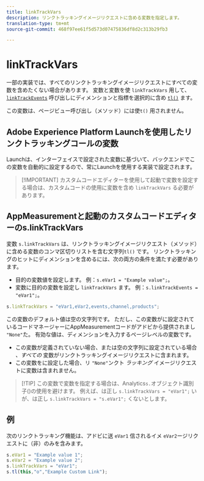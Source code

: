 ```yaml
---
title: linkTrackVars
description: リンクトラッキングイメージリクエストに含める変数を指定します。
translation-type: tm+mt
source-git-commit: 468f97ee61f5d573d07475836df8d2c313b29fb3

---
```



# linkTrackVars

一部の実装では、すべてのリンクトラッキングイメージリクエストにすべての変数を含めたくない場合があります。 変数と変数を使 `linkTrackVars` 用して、 [`linkTrackEvents`](linktrackevents.md) 呼び出しにディメンションと指標を選択的に含め [`tl()`](../functions/tl-method.md) ます。

この変数は、ページビュー呼び出し（メソッド）には使`t()` 用されません。

## Adobe Experience Platform Launchを使用したリンクトラッキングコールの変数

Launchは、インターフェイスで設定された変数に基づいて、バックエンドでこの変数を自動的に設定するので、常にLaunchを使用する実装で設定されます。

> [!IMPORTANT] カスタムコードエディターを使用して起動で変数を設定する場合は、カスタムコードの使用に変数を含め `linkTrackVars` る必要があります。

## AppMeasurementと起動のカスタムコードエディターのs.linkTrackVars

変数 `s.linkTrackVars` は、リンクトラッキングイメージリクエスト（メソッド）に含める変数のコンマ区切りリストを含む文字列`tl()` です。 リンクトラッキングのヒットにディメンションを含めるには、次の両方の条件を満たす必要があります。

* 目的の変数値を設定します。 例：`s.eVar1 = "Example value";`。
* 変数に目的の変数を設定し `linkTrackVars` ます。 例：`s.linkTrackEvents = "eVar1";`。

```js
s.linkTrackVars = "eVar1,eVar2,events,channel,products";
```

この変数のデフォルト値は空の文字列です。 ただし、この変数がに設定されているコードマネージャーにAppMeasurementコードがアドビから提供されまし `"None"`た。 有効な値は、ディメンションを入力するページレベルの変数です。

* この変数が定義されていない場合、または空の文字列に設定されている場合 *、すべての* 変数がリンクトラッキングイメージリクエストに含まれます。
* この変数をに設定した場合、リ `"None"`ンクト *ラッキング* イメージリクエストに変数は含まれません。

> [!TIP] この変数で変数を指定する場合は、Analytics`s.`オブジェクト識別子()の使用を避けます。 例えば、は正し `s.linkTrackVars = "eVar1";` いが、は正し `s.linkTrackVars = "s.eVar1";` くないとします。

## 例   

次のリンクトラッキング機能は、アドビに送 `eVar1` 信されるイメ `eVar2`ージリクエストに（非）のみを含みます。

```js
s.eVar1 = "Example value 1";
s.eVar2 = "Example value 2";
s.linkTrackVars = "eVar1";
s.tl(this,"o","Example Custom Link");
```
